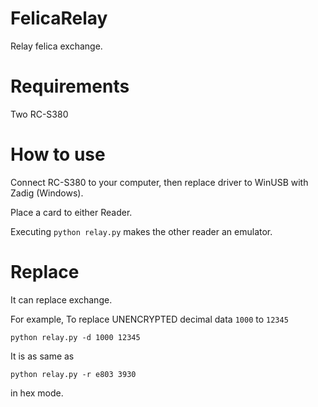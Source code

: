 # FelicaRelay
Relay felica exchange.

# Requirements
Two RC-S380

# How to use
Connect RC-S380 to your computer, then replace driver to WinUSB with Zadig (Windows).

Place a card to either Reader.

Executing `python relay.py` makes the other reader an emulator.

# Replace
It can replace exchange.

For example, To replace UNENCRYPTED decimal data `1000` to `12345`

`python relay.py -d 1000 12345`

It is as same as

`python relay.py -r e803 3930`

in hex mode.
